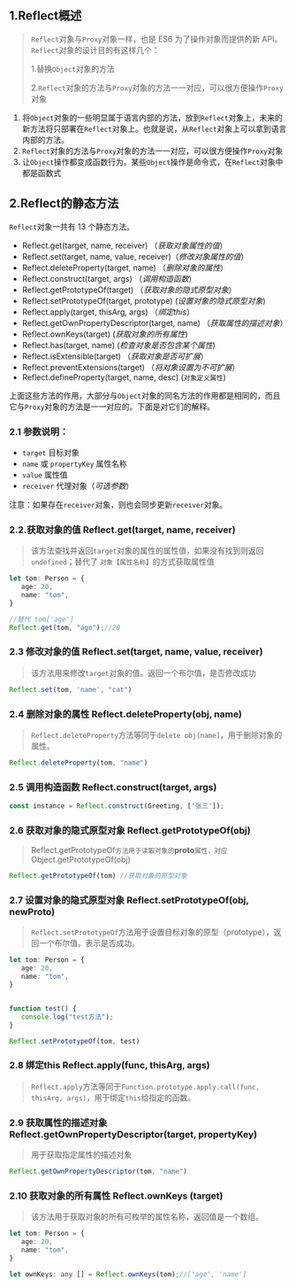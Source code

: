 

## 1.Reflect概述

> `Reflect`对象与`Proxy`对象一样，也是 ES6 为了操作对象而提供的新 API。`Reflect`对象的设计目的有这样几个：
>
> 1.替换`Object`对象的方法 
>
> 2.`Reflect`对象的方法与`Proxy`对象的方法一一对应，可以很方便操作`Proxy`对象

1.  将`Object`对象的一些明显属于语言内部的方法，放到`Reflect`对象上，未来的新方法将只部署在`Reflect`对象上。也就是说，从`Reflect`对象上可以拿到语言内部的方法。
2. `Reflect`对象的方法与`Proxy`对象的方法一一对应，可以很方便操作`Proxy`对象
3. 让`Object`操作都变成函数行为。某些`Object`操作是命令式，在`Reflect`对象中都是函数式



## 2.Reflect的静态方法

`Reflect`对象一共有 13 个静态方法。

- Reflect.get(target, name, receiver) （*获取对象属性的值*）
- Reflect.set(target, name, value, receiver)（*修改对象属性的值*）
- Reflect.deleteProperty(target, name) （*删除对象的属性*）
- Reflect.construct(target, args)  （*调用构造函数*）
- Reflect.getPrototypeOf(target)  （*获取对象的隐式原型对象*）
- Reflect.setPrototypeOf(target, prototype) (*设置对象的隐式原型对象*)
- Reflect.apply(target, thisArg, args)  （*绑定this*）
- Reflect.getOwnPropertyDescriptor(target, name) （*获取属性的描述对象*）
- Reflect.ownKeys(target) (*获取对象的所有属性*)
- Reflect.has(target, name) (*检查对象是否包含某个属性*)
- Reflect.isExtensible(target) （*获取对象是否可扩展*）
- Reflect.preventExtensions(target) （*将对象设置为不可扩展*）
- Reflect.defineProperty(target, name, desc) (`对象定义属性`)

上面这些方法的作用，大部分与`Object`对象的同名方法的作用都是相同的，而且它与`Proxy`对象的方法是一一对应的。下面是对它们的解释。

### 2.1  参数说明：

- `target` 目标对象
- `name` 或 `propertyKey` 属性名称
- `value` 属性值
- `receiver` 代理对象（*可选参数*） 

注意：如果存在`receiver`对象，则也会同步更新`receiver`对象。

### 2.2.获取对象的值 Reflect.get(target, name, receiver)

> 该方法查找并返回`target`对象的属性的属性值，如果没有找到则返回`undefined`；替代了 `对象【属性名称】`的方式获取属性值

```ts
let tom: Person = {
   age: 20,
   name: "tom",
}

//替代 tom['age']
Reflect.get(tom, "age");//20
```

### 2.3 修改对象的值  Reflect.set(target, name, value, receiver)

> 该方法用来修改`target`对象的值。返回一个布尔值，是否修改成功

```ts
Reflect.set(tom, 'name', "cat")
```

### 2.4 删除对象的属性 Reflect.deleteProperty(obj, name)

> `Reflect.deleteProperty`方法等同于`delete obj[name]`，用于删除对象的属性。

```ts
Reflect.deleteProperty(tom, "name")
```

### 2.5 调用构造函数 Reflect.construct(target, args)  

```ts
const instance = Reflect.construct(Greeting, ['张三']);
```

### 2.6 获取对象的隐式原型对象 Reflect.getPrototypeOf(obj)

> Reflect.getPrototypeOf`方法用于读取对象的`__proto__`属性，对应`Object.getPrototypeOf(obj)

```ts
Reflect.getPrototypeOf(tom) //获取对象的原型对象
```

### 2.7 设置对象的隐式原型对象 Reflect.setPrototypeOf(obj, newProto)

> `Reflect.setPrototypeOf`方法用于设置目标对象的原型（prototype），返回一个布尔值，表示是否成功。

```ts
let tom: Person = {
   age: 20,
   name: "tom",
}


function test() {
   console.log("test方法");
}

Reflect.setPrototypeOf(tom, test)
```

### 2.8 绑定this Reflect.apply(func, thisArg, args)

> `Reflect.apply`方法等同于`Function.prototype.apply.call(func, thisArg, args)`，用于绑定`this`给指定的函数。

### 2.9 获取属性的描述对象 Reflect.getOwnPropertyDescriptor(target, propertyKey)

> 用于获取指定属性的描述对象

```ts
Reflect.getOwnPropertyDescriptor(tom, "name")
```

### 2.10 获取对象的所有属性 Reflect.ownKeys (target)

> 该方法用于获取对象的所有可枚举的属性名称，返回值是一个数组。

```ts
let tom: Person = {
   age: 20,
   name: "tom",
}

let ownKeys: any [] = Reflect.ownKeys(tom);//['age', 'name']
```